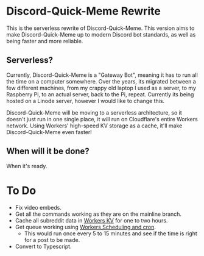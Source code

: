 # Discord-Quick-Meme Rewrite

This is the serverless rewrite of Discord-Quick-Meme. This version aims to make Discord-Quick-Meme up to modern Discord bot standards, as well as being faster and more reliable.

## Serverless?

Currently, Discord-Quick-Meme is a "Gateway Bot", meaning it has to run all the time on a computer somewhere. Over the years, its migrated between a few different machines, from my crappy old laptop I used as a server, to my Raspberry Pi, to an actual server, back to the Pi, repeat. Currently its being hosted on a Linode server, however I would like to change this.

Discord-Quick-Meme will be moving to a serverless architecture, so it doesn't just run in one single place, it will run on Cloudflare's entire Workers network. Using Workers' high-speed KV storage as a cache, it'll make Discord-Quick-Meme even faster!

## When will it be done?

When it's ready.

# To Do
* Fix video embeds.
* Get all the commands working as they are on the mainline branch.
* Cache all subreddit data in [Workers KV](https://developers.cloudflare.com/workers/runtime-apis/kv/) for one to two hours.
* Get queue working using [Workers Scheduling and cron](https://developers.cloudflare.com/workers/examples/multiple-cron-triggers/).
  + This would run once every 5 to 15 minutes and see if the time is right for a post to be made.
* Convert to Typescript.
